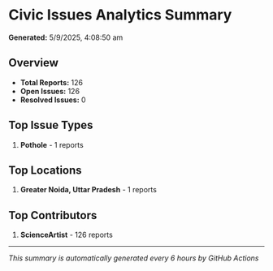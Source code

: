 #  Civic Issues Analytics Summary

**Generated:** 5/9/2025, 4:08:50 am

##  Overview
- **Total Reports:** 126
- **Open Issues:** 126
- **Resolved Issues:** 0

##  Top Issue Types
1. **Pothole** - 1 reports

##  Top Locations
1. **Greater Noida, Uttar Pradesh** - 1 reports

##  Top Contributors
1. **ScienceArtist** - 126 reports

---
*This summary is automatically generated every 6 hours by GitHub Actions*
